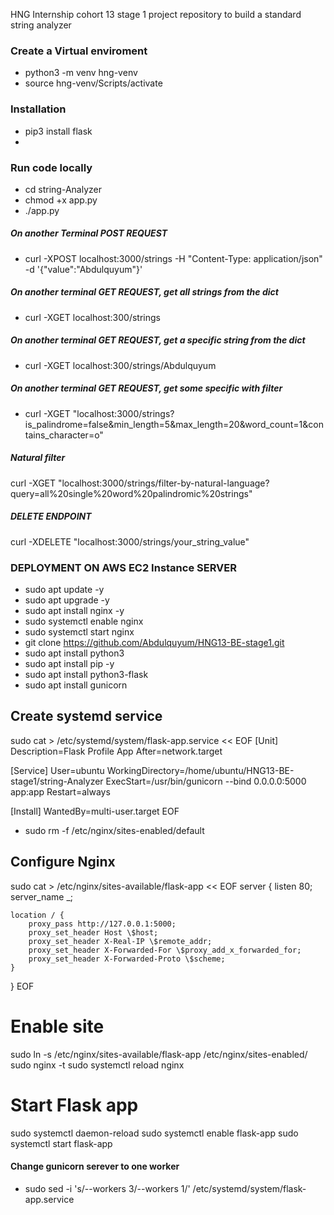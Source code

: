 HNG Internship cohort 13 stage 1 project repository to build a standard string analyzer

### Create a Virtual enviroment
-  python3 -m venv hng-venv
- source hng-venv/Scripts/activate

### Installation
- pip3 install flask
- 

### Run code locally
- cd string-Analyzer
- chmod +x app.py
- ./app.py

##### On another Terminal POST REQUEST
- curl -XPOST localhost:3000/strings -H "Content-Type: application/json" -d '{"value":"Abdulquyum"}'

##### On another terminal GET REQUEST, get all strings from the dict
- curl -XGET localhost:300/strings

##### On another terminal GET REQUEST, get a specific string from the dict
- curl -XGET localhost:300/strings/Abdulquyum

##### On another terminal GET REQUEST, get some specific with filter
- curl -XGET "localhost:3000/strings?is_palindrome=false&min_length=5&max_length=20&word_count=1&contains_character=o"

##### Natural filter
curl -XGET "localhost:3000/strings/filter-by-natural-language?query=all%20single%20word%20palindromic%20strings"

##### DELETE ENDPOINT
curl -XDELETE "localhost:3000/strings/your_string_value"


### DEPLOYMENT ON AWS EC2 Instance SERVER
- sudo apt update -y
- sudo apt upgrade -y
- sudo apt install nginx -y
- sudo systemctl enable nginx
- sudo systemctl start nginx
- git clone https://github.com/Abdulquyum/HNG13-BE-stage1.git
- sudo apt install python3
- sudo apt install pip -y
- sudo apt install python3-flask
- sudo apt install gunicorn

## Create systemd service
sudo cat > /etc/systemd/system/flask-app.service << EOF
[Unit]
Description=Flask Profile App
After=network.target

[Service]
User=ubuntu
WorkingDirectory=/home/ubuntu/HNG13-BE-stage1/string-Analyzer
ExecStart=/usr/bin/gunicorn --bind 0.0.0.0:5000 app:app
Restart=always

[Install]
WantedBy=multi-user.target
EOF

- sudo rm -f /etc/nginx/sites-enabled/default

## Configure Nginx
sudo cat > /etc/nginx/sites-available/flask-app << EOF
server {
    listen 80;
    server_name _;

    location / {
        proxy_pass http://127.0.0.1:5000;
        proxy_set_header Host \$host;
        proxy_set_header X-Real-IP \$remote_addr;
        proxy_set_header X-Forwarded-For \$proxy_add_x_forwarded_for;
        proxy_set_header X-Forwarded-Proto \$scheme;
    }
}
EOF

# Enable site
sudo ln -s /etc/nginx/sites-available/flask-app /etc/nginx/sites-enabled/
sudo nginx -t
sudo systemctl reload nginx

# Start Flask app
sudo systemctl daemon-reload
sudo systemctl enable flask-app
sudo systemctl start flask-app

#### Change gunicorn serever to one worker
- sudo sed -i 's/--workers 3/--workers 1/' /etc/systemd/system/flask-app.service
